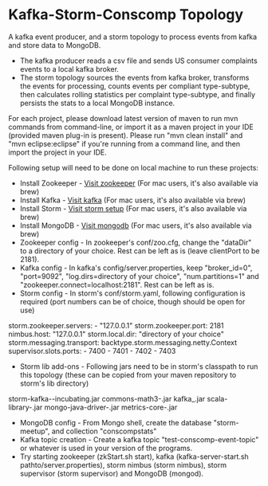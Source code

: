 Kafka-Storm-Conscomp Topology
=============================

A kafka event producer, and a storm topology to process events from kafka and store data to MongoDB. 
* The kafka producer reads a csv file and sends US consumer complaints events to a local kafka broker. 
* The storm topology sources the events from kafka broker, transforms the events for processing, counts events per compliant type-subtype, then calculates rolling statistics per complaint type-subtype, and finally persists the stats to a local MongoDB instance.

For each project, please download latest version of maven to run mvn commands from command-line, or import it as a maven project in your IDE (provided maven plug-in is present). Please run "mvn clean install" and "mvn eclipse:eclipse" if you're running from a command line, and then import the project in your IDE.

Following setup will need to be done on local machine to run these projects:
* Install Zookeeper - [Visit zookeeper](http://zookeeper.apache.org/doc/trunk/zookeeperStarted.html) (For mac users, it's also available via brew)
* Install Kafka - [Visit kafka](http://kafka.apache.org/documentation.html#quickstart) (For mac users, it's also available via brew)
* Install Storm - [Visit storm setup](http://ptgoetz.github.io/blog/2013/12/18/running-apache-storm-on-windows) (For mac users, it's also available via brew)
* Install MongoDB - [Visit mongodb](http://docs.mongodb.org/manual/tutorial/install-mongodb-on-windows/) (For mac users, it's also available via brew)
* Zookeeper config - In zookeeper's conf/zoo.cfg, change the "dataDir" to a directory of your choice. Rest can be left as is (leave clientPort to be 2181).
* Kafka config - In kafka's config/server.properties, keep "broker_id=0", "port=9092", "log.dirs=directory of your choice", "num.partitions=1" and "zookeeper.connect=localhost:2181". Rest can be left as is.
* Storm config - In storm's conf/storm.yaml, following configuration is required (port numbers can be of choice, though should be open for use)

storm.zookeeper.servers:
     - "127.0.0.1"
storm.zookeeper.port: 2181
nimbus.host: "127.0.0.1"
storm.local.dir: "directory of your choice"
storm.messaging.transport: backtype.storm.messaging.netty.Context
supervisor.slots.ports:
     - 7400
     - 7401
     - 7402
     - 7403

* Storm lib add-ons - Following jars need to be in storm's classpath to run this topology (these can be copied from your maven repository to storm's lib directory)

storm-kafka-<version>-incubating.jar
commons-math3-<version>.jar
kafka_<version>.jar
scala-library-<version>.jar
mongo-java-driver-<version>.jar
metrics-core-<version>.jar

* MongoDB config - From Mongo shell, create the database "storm-meetup", and collection "conscompstats"
* Kafka topic creation - Create a kafka topic "test-conscomp-event-topic" or whatever is used in your version of the programs.
* Try starting zookeeper (zkStart.sh start), kafka (kafka-server-start.sh pathto/server.properties), storm nimbus (storm nimbus), storm supervisor (storm supervisor) and MongoDB (mongod).
